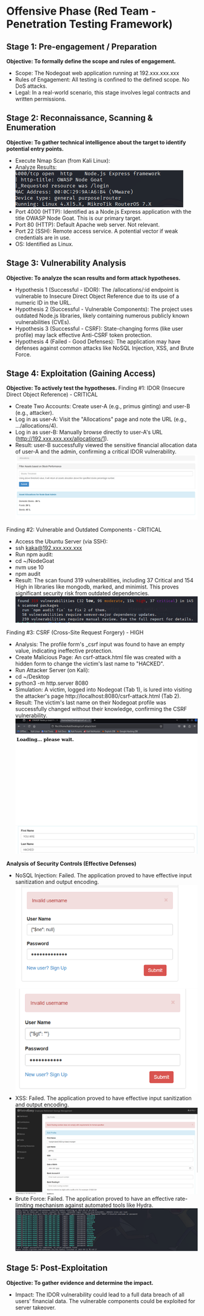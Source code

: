 # Offensive Phase (Red Team - Penetration Testing Framework)

## Stage 1: Pre-engagement / Preparation
**Objective: To formally define the scope and rules of engagement.**
- Scope: The Nodegoat web application running at 192.xxx.xxx.xxx
- Rules of Engagement: All testing is confined to the defined scope. No DoS attacks.
- Legal: In a real-world scenario, this stage involves legal contracts and written permissions.

## Stage 2: Reconnaissance, Scanning & Enumeration
**Objective: To gather technical intelligence about the target to identify potential entry points.**
- Execute Nmap Scan (from Kali Linux):
- Analyze Results:
![Analyze Results](../Screenshots/Attacker/analyze_result.png)
- Port 4000 (HTTP): Identified as a Node.js Express application with the title OWASP Node Goat. This is our primary target.
- Port 80 (HTTP): Default Apache web server. Not relevant.
- Port 22 (SSH): Remote access service. A potential vector if weak credentials are in use.
- OS: Identified as Linux.

## Stage 3: Vulnerability Analysis
**Objective: To analyze the scan results and form attack hypotheses.**
- Hypothesis 1 (Successful - IDOR): The /allocations/:id endpoint is vulnerable to Insecure Direct Object Reference due to its use of a numeric ID in the URL.
- Hypothesis 2 (Successful - Vulnerable Components): The project uses outdated Node.js libraries, likely containing numerous publicly known vulnerabilities (CVEs).
- Hypothesis 3 (Successful - CSRF): State-changing forms (like user profile) may lack effective Anti-CSRF token protection.
- Hypothesis 4 (Failed - Good Defenses): The application may have defenses against common attacks like NoSQL Injection, XSS, and Brute Force.

## Stage 4: Exploitation (Gaining Access)
**Objective: To actively test the hypotheses.**
Finding #1: IDOR (Insecure Direct Object Reference) - CRITICAL
- Create Two Accounts: Create user-A (e.g., primus ginting) and user-B (e.g., attacker).
- Log in as user-A: Visit the "Allocations" page and note the URL (e.g., .../allocations/4).
- Log in as user-B: Manually browse directly to user-A's URL (http://192.xxx.xxx.xxx/allocations/1).
- Result: user-B successfully viewed the sensitive financial allocation data of user-A and the admin, confirming a critical IDOR vulnerability.
![IDOR Success](../Screenshots/Attacker/idor_success.png)

Finding #2: Vulnerable and Outdated Components - CRITICAL
- Access the Ubuntu Server (via SSH):
- ssh kaka@192.xxx.xxx.xxx
- Run npm audit:
- cd ~/NodeGoat
- nvm use 10
- npm audit
- Result: The scan found 319 vulnerabilities, including 37 Critical and 154 High in libraries like mongodb, marked, and minimist. This proves significant security risk from outdated dependencies.
![npm audit](../Screenshots/Attacker/npm_audit.png)

Finding #3: CSRF (Cross-Site Request Forgery) - HIGH
- Analysis: The profile form's _csrf input was found to have an empty value, indicating ineffective protection.
- Create Malicious Page: An csrf-attack.html file was created with a hidden form to change the victim's last name to "HACKED".
- Run Attacker Server (on Kali):
- cd ~/Desktop
- python3 -m http.server 8080
- Simulation: A victim, logged into Nodegoat (Tab 1), is lured into visiting the attacker's page http://localhost:8080/csrf-attack.html (Tab 2).
- Result: The victim's last name on their Nodegoat profile was successfully changed without their knowledge, confirming the CSRF vulnerability.
![port 8080](../Screenshots/Attacker/CSRF.png)
![CSRF Success](../Screenshots/Attacker/CSRF_success.png)

**Analysis of Security Controls (Effective Defenses)**
- NoSQL Injection: Failed. The application proved to have effective input sanitization and output encoding.
![Attempt 1 nosql](../Screenshots/Attacker/nosql_failed1.png)
![Attempt 2 nosql](../Screenshots/Attacker/nosql_failed2.png)
- XSS: Failed. The application proved to have effective input sanitization and output encoding.
![Attempt 2 xss](../Screenshots/Attacker/xss_failed.png)
- Brute Force: Failed. The application proved to have an effective rate-limiting mechanism against automated tools like Hydra.
![Brute Force](../Screenshots/Attacker//bruteforce_failed.png)


## Stage 5: Post-Exploitation
**Objective: To gather evidence and determine the impact.**
- Impact: The IDOR vulnerability could lead to a full data breach of all users' financial data. The vulnerable components could be exploited for server takeover.
